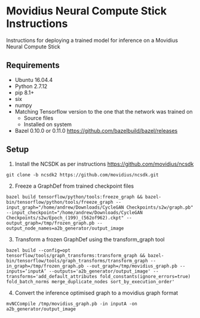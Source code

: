 # Movidius Neural Compute Stick Instructions
Instructions for deploying a trained model for inference on a Movidius Neural Compute Stick

## Requirements

- Ubuntu 16.04.4
- Python 2.7.12
- pip 8.1+
- six
- numpy
- Matching Tensorflow version to the one that the network was trained on
  - Source files
  - Installed on system
- Bazel 0.10.0 or 0.11.0 https://github.com/bazelbuild/bazel/releases

## Setup

1. Install the NCSDK as per instructions https://github.com/movidius/ncsdk
```
git clone -b ncsdk2 https://github.com/movidius/ncsdk.git
```
2. Freeze a GraphDef from trained checkpoint files
```
bazel build tensorflow/python/tools:freeze_graph && bazel-bin/tensorflow/python/tools/freeze_graph --input_graph="/home/andrew/Downloads/CycleGAN Checkpoints/s2w/graph.pb" --input_checkpoint="/home/andrew/Downloads/CycleGAN Checkpoints/s2w/Epoch_(199)_(562of962).ckpt" --output_graph=/tmp/frozen_graph.pb --output_node_names=a2b_generator/output_image
```

3. Transform a frozen GraphDef using the transform_graph tool
```
bazel build --config=opt tensorflow/tools/graph_transforms:transform_graph && bazel-bin/tensorflow/tools/graph_transforms/transform_graph --in_graph=/tmp/frozen_graph.pb --out_graph=/tmp/movidius_graph.pb --inputs=‘inputA’ --outputs='a2b_generator/output_image' --transforms='add_default_attributes fold_constants(ignore_errors=true) fold_batch_norms merge_duplicate_nodes sort_by_execution_order'
```
4. Convert the inference optimised graph to a movidius graph format
```
mvNCCompile /tmp/movidius_graph.pb -in inputA -on a2b_generator/output_image
```
